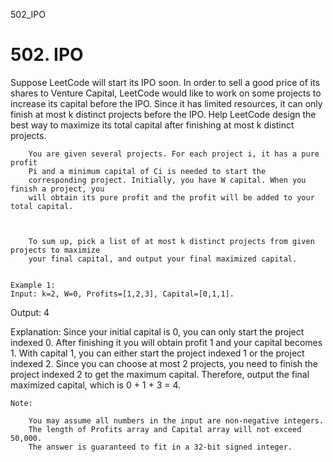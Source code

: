 502_IPO
# 502. IPO

Suppose LeetCode will start its IPO soon. In order to sell a good price of its shares to
        Venture Capital, LeetCode would like to work on some projects to increase its capital before
        the IPO. Since it has limited resources, it can only finish at most k distinct
        projects before the IPO. Help LeetCode design the best way to maximize its total capital
        after finishing at most k distinct projects.
    

    
        You are given several projects. For each project i, it has a pure profit
        Pi and a minimum capital of Ci is needed to start the
        corresponding project. Initially, you have W capital. When you finish a project, you
        will obtain its pure profit and the profit will be added to your total capital.
    

    
        To sum up, pick a list of at most k distinct projects from given projects to maximize
        your final capital, and output your final maximized capital.
    

    Example 1:
    Input: k=2, W=0, Profits=[1,2,3], Capital=[0,1,1].

Output: 4

Explanation: Since your initial capital is 0, you can only start the project indexed 0.
             After finishing it you will obtain profit 1 and your capital becomes 1.
             With capital 1, you can either start the project indexed 1 or the project indexed 2.
             Since you can choose at most 2 projects, you need to finish the project indexed 2 to get the maximum capital.
             Therefore, output the final maximized capital, which is 0 + 1 + 3 = 4.

    

    Note:
    
        You may assume all numbers in the input are non-negative integers.
        The length of Profits array and Capital array will not exceed 50,000.
        The answer is guaranteed to fit in a 32-bit signed integer.